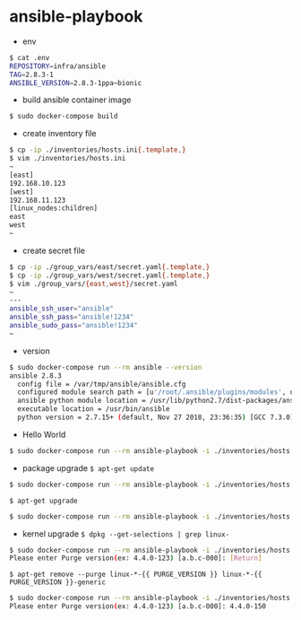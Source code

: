 # ansible-playbook

- env
```bash
$ cat .env
REPOSITORY=infra/ansible
TAG=2.8.3-1
ANSIBLE_VERSION=2.8.3-1ppa~bionic
```
- build ansible container image
```bash
$ sudo docker-compose build
```
- create inventory file
```bash
$ cp -ip ./inventories/hosts.ini{.template,}
$ vim ./inventories/hosts.ini
~
[east]
192.168.10.123
[west]
192.168.11.123
[linux_nodes:children]
east
west
~
```
- create secret file
```bash
$ cp -ip ./group_vars/east/secret.yaml{.template,}
$ cp -ip ./group_vars/west/secret.yaml{.template,}
$ vim ./group_vars/{east,west}/secret.yaml
~
---
ansible_ssh_user="ansible"
ansible_ssh_pass="ansible!1234"
ansible_sudo_pass="ansible!1234"
~
```
- version
```bash
$ sudo docker-compose run --rm ansible --version
ansible 2.8.3
  config file = /var/tmp/ansible/ansible.cfg
  configured module search path = [u'/root/.ansible/plugins/modules', u'/usr/share/ansible/plugins/modules']
  ansible python module location = /usr/lib/python2.7/dist-packages/ansible
  executable location = /usr/bin/ansible
  python version = 2.7.15+ (default, Nov 27 2018, 23:36:35) [GCC 7.3.0]
```
- Hello World
```bash
$ sudo docker-compose run --rm ansible-playbook -i ./inventories/hosts.ini ./HelloWorld.yaml
```
- package upgrade
`$ apt-get update`
```bash
$ sudo docker-compose run --rm ansible-playbook -i ./inventories/hosts.ini ./apt-get.yaml --tags=check
```
`$ apt-get upgrade`
```bash
$ sudo docker-compose run --rm ansible-playbook -i ./inventories/hosts.ini ./apt-get.yaml --tags=upgrade
```
- kernel upgrade
`$ dpkg --get-selections | grep linux-`
```bash
$ sudo docker-compose run --rm ansible-playbook -i ./inventories/hosts.ini ./kernel-purge.yaml --tags=check
Please enter Purge version(ex: 4.4.0-123) [a.b.c-000]: [Return]
```
`$ apt-get remove --purge linux-*-{{ PURGE_VERSION }} linux-*-{{ PURGE_VERSION }}-generic`
```bash
$ sudo docker-compose run --rm ansible-playbook -i ./inventories/hosts.ini ./kernel-purge.yaml --tags=purge
Please enter Purge version(ex: 4.4.0-123) [a.b.c-000]: 4.4.0-150
```
